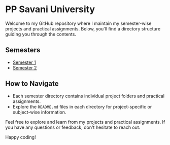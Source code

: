 # PP Savani University

Welcome to my GitHub repository where I maintain my semester-wise projects and practical assignments. Below, you'll find a directory structure guiding you through the contents.

## Semesters

- [Semester 1](./Semester1/README.md)
- [Semester 2](./Semester2/README.md)

## How to Navigate

- Each semester directory contains individual project folders and practical assignments.
- Explore the `README.md` files in each directory for project-specific or subject-wise information.

Feel free to explore and learn from my projects and practical assignments. If you have any questions or feedback, don't hesitate to reach out.

Happy coding!
